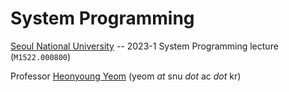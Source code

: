 # System Programming

[Seoul National University](https://cse.snu.ac.kr/) -- 2023-1 System Programming lecture (`M1522.000800`)

Professor [Heonyoung Yeom](http://dcslab.snu.ac.kr/~yeom/) (yeom *at* snu *dot* ac *dot* kr)
